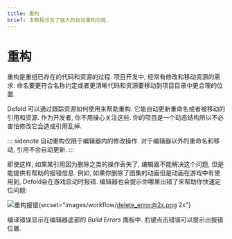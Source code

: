 ```yaml
---
title: 重构
brief: 本教程涉及了强大的自动重构功能.
---
```


# 重构

重构是重组已存在的代码和资源的过程. 项目开发中, 经常有修改和移动资源的需求: 命名要更符合名称约定或者更清晰代码和资源要移动到项目目录中更合理的位置.

Defold 可以通过跟踪资源如何使用来帮助重构. 它能自动更新重命名或者被移动的引用和资源. 作为开发者, 你不用操心关注这些. 你的项目是一个动态结构所以不必害怕修改它会造成引用乱掉.

::: sidenote
自动重构仅限于编辑器内的修改操作. 对于编辑器以外的重命名和移动, 引用不会自动更新.
:::

即使这样, 如果某引用因为删除之类的操作丢失了, 编辑器不能解决这个问题, 但是能提供有帮助的报错信息. 例如, 如果你删除了图集的动画但是动画在游戏中有使用到, Defold会在游戏启动时报错. 编辑器也会提示你哪里出错了来帮助你快速定位问题:

![重构报错](images/workflow/delete_error.png){srcset="images/workflow/delete_error@2x.png 2x"}

编译错误显示在编辑器底部的 *Build Errors* 面板中. <kbd>右键点击</kbd>错误可以提示出报错位置.
